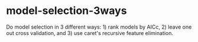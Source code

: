 # model-selection-3ways
Do model selection in 3 different ways: 1) rank models by AICc, 2) leave one out cross validation, and 3) use caret's recursive feature elimination.
